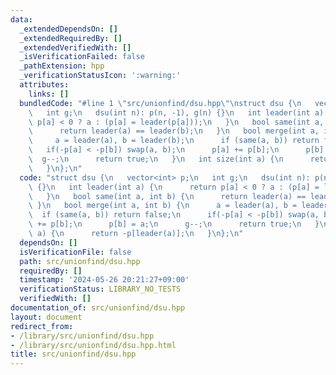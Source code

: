 ```yaml
---
data:
  _extendedDependsOn: []
  _extendedRequiredBy: []
  _extendedVerifiedWith: []
  _isVerificationFailed: false
  _pathExtension: hpp
  _verificationStatusIcon: ':warning:'
  attributes:
    links: []
  bundledCode: "#line 1 \"src/unionfind/dsu.hpp\"\nstruct dsu {\n   vector<int> p;\n\
    \   int g;\n   dsu(int n): p(n, -1), g(n) {}\n   int leader(int a) {\n      return\
    \ p[a] < 0 ? a : (p[a] = leader(p[a]));\n   }\n   bool same(int a, int b) {\n\
    \      return leader(a) == leader(b);\n   }\n   bool merge(int a, int b) {\n \
    \     a = leader(a), b = leader(b);\n      if (same(a, b)) return false;\n   \
    \   if(-p[a] < -p[b]) swap(a, b);\n      p[a] += p[b];\n      p[b] = a;\n    \
    \  g--;\n      return true;\n   }\n   int size(int a) {\n      return -p[leader(a)];\n\
    \   }\n};\n"
  code: "struct dsu {\n   vector<int> p;\n   int g;\n   dsu(int n): p(n, -1), g(n)\
    \ {}\n   int leader(int a) {\n      return p[a] < 0 ? a : (p[a] = leader(p[a]));\n\
    \   }\n   bool same(int a, int b) {\n      return leader(a) == leader(b);\n  \
    \ }\n   bool merge(int a, int b) {\n      a = leader(a), b = leader(b);\n    \
    \  if (same(a, b)) return false;\n      if(-p[a] < -p[b]) swap(a, b);\n      p[a]\
    \ += p[b];\n      p[b] = a;\n      g--;\n      return true;\n   }\n   int size(int\
    \ a) {\n      return -p[leader(a)];\n   }\n};\n"
  dependsOn: []
  isVerificationFile: false
  path: src/unionfind/dsu.hpp
  requiredBy: []
  timestamp: '2024-05-26 20:21:27+09:00'
  verificationStatus: LIBRARY_NO_TESTS
  verifiedWith: []
documentation_of: src/unionfind/dsu.hpp
layout: document
redirect_from:
- /library/src/unionfind/dsu.hpp
- /library/src/unionfind/dsu.hpp.html
title: src/unionfind/dsu.hpp
---
```


